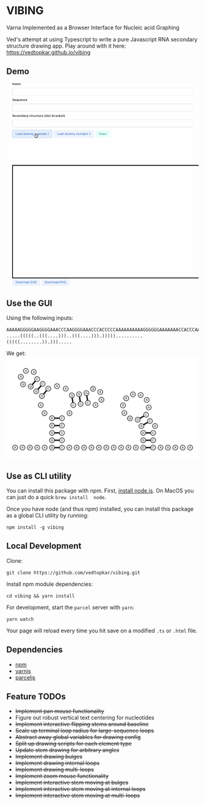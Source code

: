 # VIBING

Varna Implemented as a Browser Interface for Nucleic acid Graphing

Ved's attempt at using Typescript to write a pure Javascript RNA secondary structure drawing app. Play around with it here: <a>https://vedtopkar.github.io/vibing</a>

## Demo

![ts-rna-draw-demo](img/vt-ts-rna-draw-demo.gif)

## Use the GUI

Using the following inputs:

```
AAAAAGGGGGAAGGGGAAACCCAAGGGGAAACCCACCCCCAAAAAAAAAAGGGGGGAAAAAAACCACCCAAAAA
.....(((((..(((....)))..(((....))).)))))..........(((((........)).))).....
```

We get:
![ts-rna-draw-example](img/ts-rna-draw-multiloop-example.png)

## Use as CLI utility

You can install this package with npm. First, [install node.js](https://nodejs.org/en/). On MacOS you can just do a quick `brew install  node`.

Once you have node (and thus npm) installed, you can install this package as a global CLI utility by running:

```
npm install -g vibing
```


## Local Development

Clone:
```
git clone https://github.com/vedtopkar/vibing.git
```

Install npm module dependencies:
```
cd vibing && yarn install
```

For development, start the `parcel` server with `yarn`:
```
yarn watch
```
Your page will reload every time you hit save on a modified `.ts` or `.html` file.

## Dependencies

- [npm](https://www.npmjs.com/get-npm)
- [yarnjs](https://yarnpkg.com/)
- [parceljs](https://parceljs.org/)

## Feature TODOs

- ~~Implement pan mouse functionality~~
- Figure out robust vertical text centering for nucleotides
- ~~Implement interactive flipping stems around baseline~~
- ~~Scale up terminal loop radius for large-sequence loops~~
- ~~Abstract away global variables for drawing config~~
- ~~Split up drawing scripts for each element type~~
- ~~Update stem drawing for arbitrary angles~~
- ~~Implement drawing bulges~~
- ~~Implement drawing internal loops~~
- ~~Implement drawing multi-loops~~
- ~~Implement zoom mouse functionality~~
- ~~Implement interactive stem moving at bulges~~
- ~~Implement interactive stem moving at internal loops~~
- ~~Implement interactive stem moving at multi-loops~~